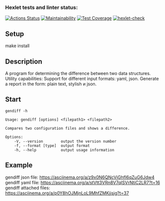### Hexlet tests and linter status:
[![Actions Status](https://github.com/Oxana-Sorokina/frontend-project-46/actions/workflows/hexlet-check.yml/badge.svg)](https://github.com/Oxana-Sorokina/frontend-project-46/actions)
[![Maintainability](https://api.codeclimate.com/v1/badges/80458634db7d39858805/maintainability)](https://codeclimate.com/github/Oxana-Sorokina/frontend-project-46/maintainability)
[![Test Coverage](https://api.codeclimate.com/v1/badges/80458634db7d39858805/test_coverage)](https://codeclimate.com/github/Oxana-Sorokina/frontend-project-46/test_coverage)
[![hexlet-check](https://github.com/Oxana-Sorokina/frontend-project-46/actions/workflows/hexlet-check.yml/badge.svg)](https://github.com/Oxana-Sorokina/frontend-project-46/actions/workflows/hexlet-check.yml)


## **Setup** 
make install

## **Description**
A program for determining the difference between two data structures.
Utility capabilities:
Support for different input formats: yaml, json.
Generate a report in the form: plain text, stylish и json.

## **Start** 
```
gendiff -h

Usage: gendiff [options] <filepath1> <filepath2>

Compares two configuration files and shows a difference.

Options:
    -V, --version        output the version number
    -f, --format [type]  output format
    -h, --help           output usage information
```

## **Example**
gendiff json file: https://asciinema.org/a/z9x0N6QNcVjGhfI6qZuG6Jdw4
gendiff yaml file: https://asciinema.org/a/stVtt3VRn8V7qISVrNtiC2LR7?t=16
gendiff attached files: https://asciinema.org/a/p0Y8hOJMjnLoL9MhfZMKjjsjg?t=37
